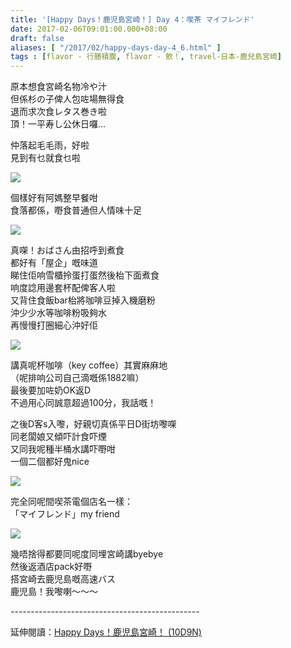 ```yaml
---
title: '[Happy Days！鹿児島宮崎！] Day 4：喫茶 マイフレンド'
date: 2017-02-06T09:01:00.000+08:00
draft: false
aliases: [ "/2017/02/happy-days-day-4_6.html" ]
tags : [flavor - 行膳積腹, flavor - 飲！, travel-日本-鹿兒島宮崎]
---
```


原本想食宮崎名物冷や汁  
但係杉の子俾人包咗場無得食  
退而求次食レタス巻き啦  
頂！一平寿し公休日囉...  
  
仲落起毛毛雨，好啦  
見到有乜就食乜啦  

![](/images/kojkmi4b1.jpg)

個樣好有阿媽整早餐咁  
食落都係，嘢食普通但人情味十足  

![](/images/kojkmi4b2.jpg)

真㗎！おばさん由招呼到煮食  
都好有「屋企」嘅味道  
睇住佢响雪櫃拎蛋打蛋然後枱下面煮食  
响度諗用邊套杯配俾客人啦  
又背住食飯bar枱將咖啡豆掉入機磨粉  
沖少少水等咖啡粉吸夠水  
再慢慢打圈細心沖好佢  

![](/images/kojkmi4b.jpg)

講真呢杯咖啡（key coffee）其實麻麻地  
（呢排响公司自己滴嘅係1882嘛）  
最後要加咗奶OK返D  
不過用心同誠意超過100分，我話嘅！  
  
之後D客s入嚟，好親切真係平日D街坊嚟㗎  
同老闆娘又傾吓計食吓煙  
又同我呢種半桶水講吓嘢咁  
一個二個都好鬼nice  

![](/images/kojkmi4b3.jpg)

完全同呢間喫茶電個店名一樣：  
「マイフレンド」my friend  

![](/images/kojkmi4b4.jpg)

幾唔捨得都要同呢度同埋宮崎講byebye  
然後返酒店pack好嘢  
搭宮崎去鹿児島嘅高速バス  
鹿児島！我嚟喇～～～  
  
\-----------------------------------------------  
  
延伸閱讀：[Happy Days！鹿児島宮崎！ (10D9N)](https://hidie.net/kojkmi10d9n/)
